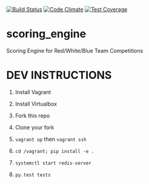 [![Build Status](https://travis-ci.org/pwnbus/scoring_engine.svg?branch=master)](https://travis-ci.org/pwnbus/scoring_engine)
[![Code Climate](https://codeclimate.com/github/pwnbus/scoring_engine/badges/gpa.svg)](https://codeclimate.com/github/pwnbus/scoring_engine)
[![Test Coverage](https://codeclimate.com/github/pwnbus/scoring_engine/badges/coverage.svg)](https://codeclimate.com/github/pwnbus/scoring_engine/coverage)
# scoring_engine
Scoring Engine for Red/White/Blue Team Competitions

# DEV INSTRUCTIONS

1. Install Vagrant

2. Install Virtualbox

3. Fork this repo

4. Clone your fork

5. `vagrant up` then `vagrant ssh`

6. `cd /vagrant; pip install -e .`

7. `systemctl start redis-server`

8. `py.test tests`

